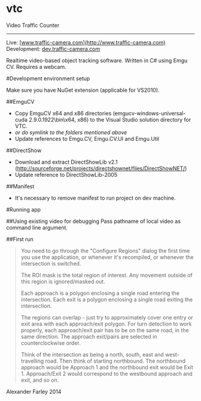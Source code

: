 vtc
===
Video Traffic Counter

---

Live: [www.traffic-camera.com](http://www.traffic-camera.com) Development: [dev.traffic-camera.com](http://dev.traffic-camera.com)

Realtime video-based object tracking software. Written in C# using Emgu CV. Requires a webcam.

#Development environment setup

Make sure you have NuGet extension (applicable for VS2010).

##EmguCV
* Copy EmguCV x64 and x86 directories (emgucv-windows-universal-cuda 2.9.0.1922\bin\x64, x86) to the Visual Studio solution directory for VTC.
 * *or do symlink to the folders mentioned above*
* Update references to Emgu.CV, Emgu.CV.UI and Emgu.Util

##DirectShow
* Download and extract DirectShowLib v2.1 (http://sourceforge.net/projects/directshownet/files/DirectShowNET/)
* Update reference to DirectShowLib-2005

##Manifest
* It's necessary to remove manifest to run project on dev machine.

#Running app

##Using existing video for debugging
Pass pathname of local video as command line argument.

##First run
> You need to go through the "Configure Regions" dialog the first time you use the application, or whenever it's recompiled, or whenever the intersection is switched.
>
> The ROI mask is the total region of interest. Any movement outside of this region is ignored/masked out.
>
> Each approach is a polygon enclosing a single road entering the intersection. Each exit is a polygon enclosing a single road exiting the intersection.  
>
> The regions can overlap - just try to approximately cover one entry or exit area with each approach/exit polygon. For turn detection to work properly, each approach/exit pair has to be on the same road, in the same direction. The approach exit/pairs are selected in counterclockwise order.
>
> Think of the intersection as being a north, south, east and west-travelling road. Then think of starting northbound. The northbound approach would be Approach 1 and the northbound exit would be Exit 1. Approach/Exit 2 would correspond to the westbound approach and exit, and so on.


Alexander Farley 2014

